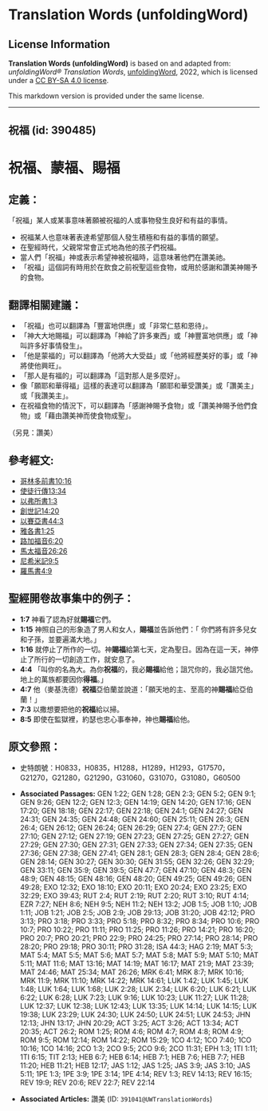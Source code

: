 # Translation Words (unfoldingWord)

## License Information

**Translation Words (unfoldingWord)** is based on and adapted from: _unfoldingWord® Translation Words_, [unfoldingWord](https://unfoldingword.org/utw), 2022, which is licensed under a [CC BY-SA 4.0 license](https://creativecommons.org/licenses/by-sa/4.0/legalcode.en).

This markdown version is provided under the same license.



--------------------------------

## 祝福 (id: 390485)

祝福、蒙福、賜福
========

定義：
---

「祝福」某人或某事意味著願被祝福的人或事物發生良好和有益的事情。

* 祝福某人也意味著表達希望那個人發生積極和有益的事情的願望。
* 在聖經時代，父親常常會正式地為他的孩子們祝福。
* 當人們「祝福」神或表示希望神被祝福時，這意味著他們在讚美祂。
* 「祝福」這個詞有時用於在飲食之前祝聖這些食物，或用於感謝和讚美神賜予的食物。

翻譯相關建議：
-------

* 「祝福」也可以翻譯為「豐富地供應」或「非常仁慈和恩待」。
* 「神大大地賜福」可以翻譯為「神給了許多東西」或「神豐富地供應」或「神叫許多好事情發生」。
* 「他是蒙福的」可以翻譯為「他將大大受益」或「他將經歷美好的事」或「神將使他興旺」。
* 「那人是有福的」可以翻譯為「這對那人是多麼好」。
* 像「願耶和華得福」這樣的表達可以翻譯為「願耶和華受讚美」或「讚美主」或「我讚美主」。
* 在祝福食物的情況下，可以翻譯為「感謝神賜予食物」或「讚美神賜予他們食物」或「藉由讚美神而使食物成聖」。

（另見：讚美）

參考經文:
-----

* [哥林多前書10:16](https://ref.ly/1Cor10:16)
* [使徒行傳13:34](https://ref.ly/Acts13:34)
* [以弗所書1:3](https://ref.ly/Eph1:3)
* [創世記14:20](https://ref.ly/Gen14:20)
* [以賽亞書44:3](https://ref.ly/Isa44:3)
* [雅各書1:25](https://ref.ly/Jas1:25)
* [路加福音6:20](https://ref.ly/Luke6:20)
* [馬太福音26:26](https://ref.ly/Matt26:26)
* [尼希米記9:5](https://ref.ly/Neh9:5)
* [羅馬書4:9](https://ref.ly/Rom4:9)

聖經開卷故事集中的例子：
------------

* **1:7** 神看了認為好就**賜福**它們。
* **1:15** 神照自己的形象造了男人和女人，**賜福**並告訴他們：「 你們將有許多兒女和子孫，並要遍滿大地。」
* **1:16** 就停止了所作的一切。神**賜福**給第七天，定為聖日。因為在這一天，神停止了所行的一切創造工作，就安息了。
* **4:4** 「叫你的名為大。為你**祝福**的，我必**賜福**給他；詛咒你的，我必詛咒他。地上的萬族都要因你**得福**。」
* **4:7** 他（麥基洗德）**祝福**亞伯蘭並說道：「願天地的主、至高的神**賜福**給亞伯蘭！」
* **7:3** 以撒想要把他的**祝福**給以掃。
* **8:5** 即使在監獄裡，約瑟也忠心事奉神，神也**賜福**給他。

原文參照：
-----

* 史特朗號：H0833，H0835，H1288，H1289，H1293，G17570，G21270，G21280，G21290，G31060，G31070，G31080，G60500

* **Associated Passages:** GEN 1:22; GEN 1:28; GEN 2:3; GEN 5:2; GEN 9:1; GEN 9:26; GEN 12:2; GEN 12:3; GEN 14:19; GEN 14:20; GEN 17:16; GEN 17:20; GEN 18:18; GEN 22:17; GEN 22:18; GEN 24:1; GEN 24:27; GEN 24:31; GEN 24:35; GEN 24:48; GEN 24:60; GEN 25:11; GEN 26:3; GEN 26:4; GEN 26:12; GEN 26:24; GEN 26:29; GEN 27:4; GEN 27:7; GEN 27:10; GEN 27:12; GEN 27:19; GEN 27:23; GEN 27:25; GEN 27:27; GEN 27:29; GEN 27:30; GEN 27:31; GEN 27:33; GEN 27:34; GEN 27:35; GEN 27:36; GEN 27:38; GEN 27:41; GEN 28:1; GEN 28:3; GEN 28:4; GEN 28:6; GEN 28:14; GEN 30:27; GEN 30:30; GEN 31:55; GEN 32:26; GEN 32:29; GEN 33:11; GEN 35:9; GEN 39:5; GEN 47:7; GEN 47:10; GEN 48:3; GEN 48:9; GEN 48:15; GEN 48:16; GEN 48:20; GEN 49:25; GEN 49:26; GEN 49:28; EXO 12:32; EXO 18:10; EXO 20:11; EXO 20:24; EXO 23:25; EXO 32:29; EXO 39:43; RUT 2:4; RUT 2:19; RUT 2:20; RUT 3:10; RUT 4:14; EZR 7:27; NEH 8:6; NEH 9:5; NEH 11:2; NEH 13:2; JOB 1:5; JOB 1:10; JOB 1:11; JOB 1:21; JOB 2:5; JOB 2:9; JOB 29:13; JOB 31:20; JOB 42:12; PRO 3:13; PRO 3:18; PRO 3:33; PRO 5:18; PRO 8:32; PRO 8:34; PRO 10:6; PRO 10:7; PRO 10:22; PRO 11:11; PRO 11:25; PRO 11:26; PRO 14:21; PRO 16:20; PRO 20:7; PRO 20:21; PRO 22:9; PRO 24:25; PRO 27:14; PRO 28:14; PRO 28:20; PRO 29:18; PRO 30:11; PRO 31:28; ISA 44:3; HAG 2:19; MAT 5:3; MAT 5:4; MAT 5:5; MAT 5:6; MAT 5:7; MAT 5:8; MAT 5:9; MAT 5:10; MAT 5:11; MAT 11:6; MAT 13:16; MAT 14:19; MAT 16:17; MAT 21:9; MAT 23:39; MAT 24:46; MAT 25:34; MAT 26:26; MRK 6:41; MRK 8:7; MRK 10:16; MRK 11:9; MRK 11:10; MRK 14:22; MRK 14:61; LUK 1:42; LUK 1:45; LUK 1:48; LUK 1:64; LUK 1:68; LUK 2:28; LUK 2:34; LUK 6:20; LUK 6:21; LUK 6:22; LUK 6:28; LUK 7:23; LUK 9:16; LUK 10:23; LUK 11:27; LUK 11:28; LUK 12:37; LUK 12:38; LUK 12:43; LUK 13:35; LUK 14:14; LUK 14:15; LUK 19:38; LUK 23:29; LUK 24:30; LUK 24:50; LUK 24:51; LUK 24:53; JHN 12:13; JHN 13:17; JHN 20:29; ACT 3:25; ACT 3:26; ACT 13:34; ACT 20:35; ACT 26:2; ROM 1:25; ROM 4:6; ROM 4:7; ROM 4:8; ROM 4:9; ROM 9:5; ROM 12:14; ROM 14:22; ROM 15:29; 1CO 4:12; 1CO 7:40; 1CO 10:16; 1CO 14:16; 2CO 1:3; 2CO 9:5; 2CO 9:6; 2CO 11:31; EPH 1:3; 1TI 1:11; 1TI 6:15; TIT 2:13; HEB 6:7; HEB 6:14; HEB 7:1; HEB 7:6; HEB 7:7; HEB 11:20; HEB 11:21; HEB 12:17; JAS 1:12; JAS 1:25; JAS 3:9; JAS 3:10; JAS 5:11; 1PE 1:3; 1PE 3:9; 1PE 3:14; 1PE 4:14; REV 1:3; REV 14:13; REV 16:15; REV 19:9; REV 20:6; REV 22:7; REV 22:14
* **Associated Articles:** 讚美 (ID: `391041@UWTranslationWords`)


